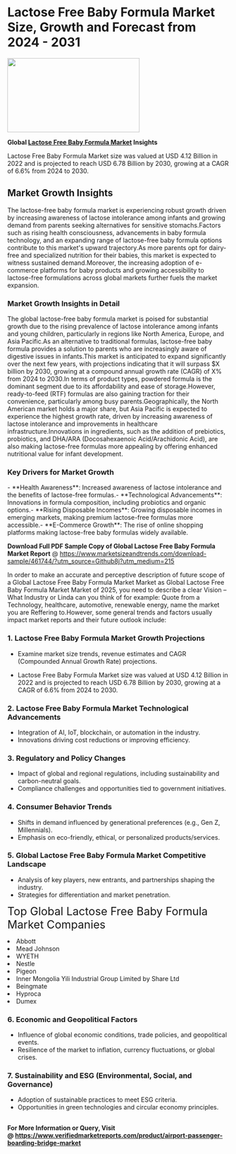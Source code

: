 <H1>Lactose Free Baby Formula Market Size, Growth and Forecast from 2024 - 2031</H1><img class="aligncenter size-medium wp-image-584254" src="https://thirdeyenews.in/wp-content/uploads/2024/09/Global-Market-Research-300x168.jpeg" alt="" width="300" height="168" /><p><strong>Global&nbsp;<a href="https://www.marketsizeandtrends.com/download-sample/461744/?utm_source=Github8j?utm_medium=215">Lactose Free Baby Formula Market</a> Insights</strong></p><p>Lactose Free Baby Formula Market size was valued at USD 4.12 Billion in 2022 and is projected to reach USD 6.78 Billion by 2030, growing at a CAGR of 6.6% from 2024 to 2030.</p><p><h2>Market Growth Insights</h2> The lactose-free baby formula market is experiencing robust growth driven by increasing awareness of lactose intolerance among infants and growing demand from parents seeking alternatives for sensitive stomachs.Factors such as rising health consciousness, advancements in baby formula technology, and an expanding range of lactose-free baby formula options contribute to this market's upward trajectory.As more parents opt for dairy-free and specialized nutrition for their babies, this market is expected to witness sustained demand.Moreover, the increasing adoption of e-commerce platforms for baby products and growing accessibility to lactose-free formulations across global markets further fuels the market expansion.<h3>Market Growth Insights in Detail</h3> The global lactose-free baby formula market is poised for substantial growth due to the rising prevalence of lactose intolerance among infants and young children, particularly in regions like North America, Europe, and Asia Pacific.As an alternative to traditional formulas, lactose-free baby formula provides a solution to parents who are increasingly aware of digestive issues in infants.This market is anticipated to expand significantly over the next few years, with projections indicating that it will surpass $X billion by 2030, growing at a compound annual growth rate (CAGR) of X% from 2024 to 2030.In terms of product types, powdered formula is the dominant segment due to its affordability and ease of storage.However, ready-to-feed (RTF) formulas are also gaining traction for their convenience, particularly among busy parents.Geographically, the North American market holds a major share, but Asia Pacific is expected to experience the highest growth rate, driven by increasing awareness of lactose intolerance and improvements in healthcare infrastructure.Innovations in ingredients, such as the addition of prebiotics, probiotics, and DHA/ARA (Docosahexaenoic Acid/Arachidonic Acid), are also making lactose-free formulas more appealing by offering enhanced nutritional value for infant development.<h3>Key Drivers for Market Growth</h3> - **Health Awareness**: Increased awareness of lactose intolerance and the benefits of lactose-free formulas.- **Technological Advancements**: Innovations in formula composition, including probiotics and organic options.- **Rising Disposable Incomes**: Growing disposable incomes in emerging markets, making premium lactose-free formulas more accessible.- **E-Commerce Growth**: The rise of online shopping platforms making lactose-free baby formulas widely available.<p><span class=""><strong>Download Full PDF Sample Copy of Global Lactose Free Baby Formula Market Report</strong> @ <a href="https://www.marketsizeandtrends.com/download-sample/461744/?utm_source=Github8j?utm_medium=215" target="_blank">https://www.marketsizeandtrends.com/download-sample/461744/?utm_source=Github8j?utm_medium=215</a></span></p><p>In order to make an accurate and perceptive description of future scope of a Global&nbsp;Lactose Free Baby Formula Market Market as Global&nbsp;Lactose Free Baby Formula Market Market of 2025, you need to describe a clear Vision &ndash; What Industry or Linda can you think of for example: Quote from a Technology, healthcare, automotive, renewable energy, name the market you are Reffering to.However, some general trends and factors usually impact market reports and their future outlook include:</p><h3>1.&nbsp;<strong>Lactose Free Baby Formula Market Growth Projections</strong></h3><ul><li>Examine market size trends, revenue estimates and CAGR (Compounded Annual Growth Rate) projections.</li><li><p>Lactose Free Baby Formula Market size was valued at USD 4.12 Billion in 2022 and is projected to reach USD 6.78 Billion by 2030, growing at a CAGR of 6.6% from 2024 to 2030.</p></li></ul><h3>2.&nbsp;<strong>Lactose Free Baby Formula Market Technological Advancements</strong></h3><ul><li>Integration of AI, IoT, blockchain, or automation in the industry.</li><li>Innovations driving cost reductions or improving efficiency.</li></ul><h3>3.&nbsp;<strong>Regulatory and Policy Changes</strong></h3><ul><li>Impact of global and regional regulations, including sustainability and carbon-neutral goals.</li><li>Compliance challenges and opportunities tied to government initiatives.</li></ul><h3>4.&nbsp;<strong>Consumer Behavior Trends</strong></h3><ul><li>Shifts in demand influenced by generational preferences (e.g., Gen Z, Millennials).</li><li>Emphasis on eco-friendly, ethical, or personalized products/services.</li></ul><h3>5.&nbsp;<strong>Global Lactose Free Baby Formula Market Competitive Landscape</strong></h3><ul><li>Analysis of key players, new entrants, and partnerships shaping the industry.</li><li>Strategies for differentiation and market penetration.</li></ul><p data-pm-slice="1 1 []"><span style="color: inherit; font-family: inherit; font-size: 25px;">Top Global Lactose Free Baby Formula Market Companies</span></p><div class="" data-test-id=""><p><li>Abbott</li><li> Mead Johnson</li><li> WYETH</li><li> Nestle</li><li> Pigeon</li><li> Inner Mongolia Yili Industrial Group Limited by Share Ltd</li><li> Beingmate</li><li> Hyproca</li><li> Dumex</li></p></div><h3>6.&nbsp;<strong>Economic and Geopolitical Factors</strong></h3><ul><li>Influence of global economic conditions, trade policies, and geopolitical events.</li><li>Resilience of the market to inflation, currency fluctuations, or global crises.</li></ul><h3>7.&nbsp;<strong>Sustainability and ESG (Environmental, Social, and Governance)</strong></h3><ul><li>Adoption of sustainable practices to meet ESG criteria.</li><li>Opportunities in green technologies and circular economy principles.</li></ul><h2><strong style="font-size: 14px;">For More Information or Query, Visit @&nbsp;</strong><a style="background-color: #ffffff; font-size: 14px;" href="https://www.marketsizeandtrends.com/report/lactose-free-baby-formula-market/" target="_blank">https://www.verifiedmarketreports.com/product/airport-passenger-boarding-bridge-market</a></h2>